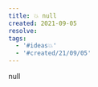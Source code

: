 ```yaml
---
title: 💥 null
created: 2021-09-05
resolve: 
tags:
  - '#ideas💥'
  - '#created/21/09/05'
---
```


null
